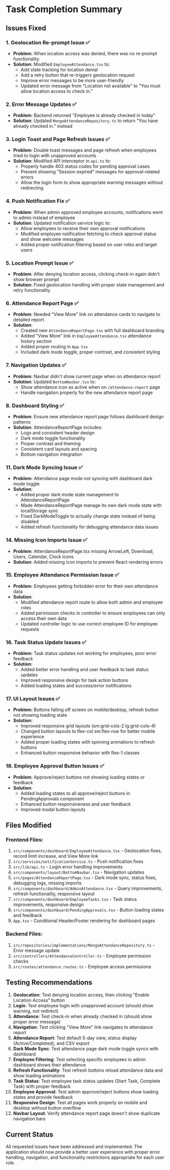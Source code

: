 # Task Completion Summary

## Issues Fixed

### 1. Geolocation Re-prompt Issue ✅
- **Problem**: When location access was denied, there was no re-prompt functionality
- **Solution**: Modified `EmployeeAttendance.tsx` to:
  - Add state tracking for location denial
  - Add a retry button that re-triggers geolocation request
  - Improve error messages to be more user-friendly
  - Updated error message from "Location not available" to "You must allow location access to check in."

### 2. Error Message Updates ✅
- **Problem**: Backend returned "Employee is already checked in today"
- **Solution**: Updated `MongoAttendanceRepository.ts` to return "You have already checked in." instead

### 3. Login Toast and Page Refresh Issues ✅
- **Problem**: Double toast messages and page refresh when employees tried to login with unapproved accounts
- **Solution**: Modified API interceptor in `api.ts` to:
  - Properly handle 403 status codes for pending approval cases
  - Prevent showing "Session expired" messages for approval-related errors
  - Allow the login form to show appropriate warning messages without redirecting

### 4. Push Notification Fix ✅
- **Problem**: When admin approved employee accounts, notifications went to admin instead of employee
- **Solution**: Updated notification service logic to:
  - Allow employees to receive their own approval notifications
  - Modified employee notification fetching to check approval status and show welcome messages
  - Added proper notification filtering based on user roles and target users

### 5. Location Prompt Issue ✅
- **Problem**: After denying location access, clicking check-in again didn't show browser prompt
- **Solution**: Fixed geolocation handling with proper state management and retry functionality

### 6. Attendance Report Page ✅
- **Problem**: Needed "View More" link on attendance cards to navigate to detailed report
- **Solution**:
  - Created new `AttendanceReportPage.tsx` with full dashboard branding
  - Added "View More" link in `EmployeeAttendance.tsx` attendance history section
  - Added proper routing in `App.tsx`
  - Included dark mode toggle, proper contrast, and consistent styling

### 7. Navigation Updates ✅
- **Problem**: Navbar didn't show current page when on attendance report
- **Solution**: Updated `BottomNavbar.tsx` to:
  - Show attendance icon as active when on `/attendance-report` page
  - Handle navigation properly for the new attendance report page

### 8. Dashboard Styling ✅
- **Problem**: Ensure new attendance report page follows dashboard design patterns
- **Solution**: AttendanceReportPage includes:
  - Logo and consistent header design
  - Dark mode toggle functionality
  - Proper contrast and theming
  - Consistent card layouts and spacing
  - Bottom navigation integration

### 11. Dark Mode Syncing Issue ✅
- **Problem**: Attendance page mode not syncing with dashboard dark mode toggle
- **Solution**: 
  - Added proper dark mode state management to AttendanceReportPage
  - Made AttendanceReportPage manage its own dark mode state with localStorage sync
  - Fixed DarkModeToggle to actually change state instead of being disabled
  - Added refresh functionality for debugging attendance data issues

### 14. Missing Icon Imports Issue ✅
- **Problem**: AttendanceReportPage.tsx missing ArrowLeft, Download, Users, Calendar, Clock icons
- **Solution**: Added missing icon imports to prevent React rendering errors

### 15. Employee Attendance Permission Issue ✅
- **Problem**: Employees getting forbidden error for their own attendance data
- **Solution**:
  - Modified attendance report route to allow both admin and employee roles
  - Added permission checks in controller to ensure employees can only access their own data
  - Updated controller logic to use correct employee ID for employee requests

### 16. Task Status Update Issues ✅
- **Problem**: Task status updates not working for employees, poor error feedback
- **Solution**:
  - Added better error handling and user feedback to task status updates
  - Improved responsive design for task action buttons
  - Added loading states and success/error notifications

### 17. UI Layout Issues ✅
- **Problem**: Buttons falling off screen on mobile/desktop, refresh button not showing loading state
- **Solution**:
  - Improved responsive grid layouts (sm:grid-cols-2 lg:grid-cols-4)
  - Changed button layouts to flex-col sm:flex-row for better mobile experience
  - Added proper loading states with spinning animations to refresh buttons
  - Enhanced button responsive behavior with flex-1 classes

### 18. Employee Approval Button Issues ✅
- **Problem**: Approve/reject buttons not showing loading states or feedback
- **Solution**:
  - Added loading states to all approve/reject buttons in PendingApprovals component
  - Enhanced button responsiveness and user feedback
  - Improved modal button layouts

## Files Modified

### Frontend Files:
1. `src/components/dashboard/EmployeeAttendance.tsx` - Geolocation fixes, record limit increase, and View More link
2. `src/services/notificationService.ts` - Push notification fixes
3. `src/lib/api.ts` - Login error handling improvements
4. `src/components/layout/BottomNavbar.tsx` - Navigation updates
5. `src/pages/AttendanceReportPage.tsx` - Dark mode sync, status fixes, debugging logs, missing imports
6. `src/components/dashboard/AdminAttendance.tsx` - Query improvements, refresh functionality, responsive layout
7. `src/components/dashboard/EmployeeTasks.tsx` - Task status improvements, responsive design
8. `src/components/dashboard/PendingApprovals.tsx` - Button loading states and feedback
9. `App.tsx` - Conditional Header/Footer rendering for dashboard pages

### Backend Files:
1. `src/repositories/implementations/MongoAttendanceRepository.ts` - Error message update
2. `src/controllers/AttendanceController.ts` - Employee permission checks
3. `src/routes/attendance.routes.ts` - Employee access permissions

## Testing Recommendations

1. **Geolocation**: Test denying location access, then clicking "Enable Location Access" button
2. **Login**: Test employee login with unapproved account (should show warning, not redirect)
3. **Attendance**: Test check-in when already checked in (should show proper error message)
4. **Navigation**: Test clicking "View More" link navigates to attendance report
5. **Attendance Report**: Test default 5-day view, status display (Active/Completed), and CSV export
6. **Dark Mode Sync**: Test attendance page dark mode toggle syncs with dashboard
7. **Employee Filtering**: Test selecting specific employees in admin dashboard shows their attendance
8. **Refresh Functionality**: Test refresh buttons reload attendance data and show loading animations
9. **Task Status**: Test employee task status updates (Start Task, Complete Task) with proper feedback
10. **Employee Approval**: Test admin approve/reject buttons show loading states and provide feedback
11. **Responsive Design**: Test all pages work properly on mobile and desktop without button overflow
12. **Navbar Layout**: Verify attendance report page doesn't show duplicate navigation bars

## Current Status
All requested issues have been addressed and implemented. The application should now provide a better user experience with proper error handling, navigation, and functionality restrictions appropriate for each user role.
